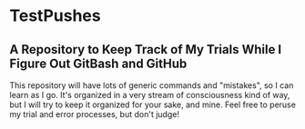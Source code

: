 # TestPushes
## A Repository to Keep Track of My Trials While I Figure Out GitBash and GitHub

This repository will have lots of generic commands and "mistakes", so I can learn as I go. It's organized in a very stream of consciousness kind of way, but I will try to keep it organized for your sake, and mine. Feel free to peruse my trial and error processes, but don't judge!
